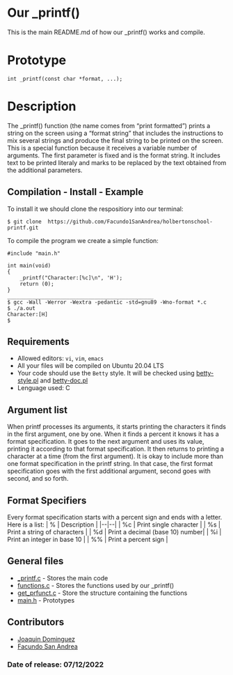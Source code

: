 # Our _printf()

This is the main README.md of how our _printf() works and compile. 

# Prototype

    int _printf(const char *format, ...); 
 
 # Description
 The _printf() function (the name comes from “print formatted”) prints a string on the screen using a “format string” that includes the instructions to mix several strings and produce the final string to be printed on the screen. This is a special function because it receives a variable number of arguments. The first parameter is fixed and is the format string. It includes text to be printed literaly and marks to be replaced by the text obtained from the additional parameters.

## Compilation - Install - Example

To install it we should clone the respositiory into our terminal: 

    $ git clone  https://github.com/Facundo1SanAndrea/holbertonschool-printf.git
To compile the program we create a simple function:

    #include "main.h"
    
    int main(void)
    {
	    _printf("Character:[%c]\n", 'H');
	    return (0);
	} 
	_______________________________________________
	$ gcc -Wall -Werror -Wextra -pedantic -std=gnu89 -Wno-format *.c
	$ ./a.out
	Character:[H]
	$
## Requirements

-   Allowed editors:  `vi`,  `vim`,  `emacs`
-   All your files will be compiled on Ubuntu 20.04 LTS 
-   Your code should use the  `Betty`  style. It will be checked using  [betty-style.pl](https://github.com/holbertonschool/Betty/blob/master/betty-style.pl "betty-style.pl")  and  [betty-doc.pl](https://github.com/holbertonschool/Betty/blob/master/betty-doc.pl "betty-doc.pl")
- Lenguage used:  C
## Argument list
When printf processes its arguments, it starts printing the characters it finds in the first argument,
one by one. When it finds a percent it knows it has a format specification. It goes to the next argument and uses its value, printing it according to that format specification. It then returns to printing a character at a time (from the first argument). It is okay to include more than one format specification in the printf string. In that case, the first format specification goes with the first additional argument, second goes with second, and so forth.


## Format Specifiers  

Every format specification starts with a percent sign and ends with a letter. Here is a list:
| % | Description | 
|--|--|
| %c | Print single character |
| %s | Print a string of characters  |
| %d | Print a decimal (base 10) number|
| %i | Print an integer in base 10 |
| %% | Print a percent sign |


## General files

 - [_printf.c](https://github.com/Facundo1SanAndrea/holbertonschool-printf/blob/main/_printf.c "_printf.c") - Stores the main code
 - [functions.c](https://github.com/Facundo1SanAndrea/holbertonschool-printf/blob/main/functions.c "functions.c") - Stores the functions used by our _printf()
 - [get_prfunct.c](https://github.com/Facundo1SanAndrea/holbertonschool-printf/blob/main/get_prfunct.c "get_prfunct.c")  - Store the structure containing the functions 
 - [main.h](https://github.com/Facundo1SanAndrea/holbertonschool-printf/blob/main/main.h "main.h") - Prototypes 

## Contributors

 - [Joaquin Dominguez](https://github.com/joakG16)
 - [Facundo San Andrea](https://github.com/Facundo1SanAndrea)

### Date of release: 07/12/2022

